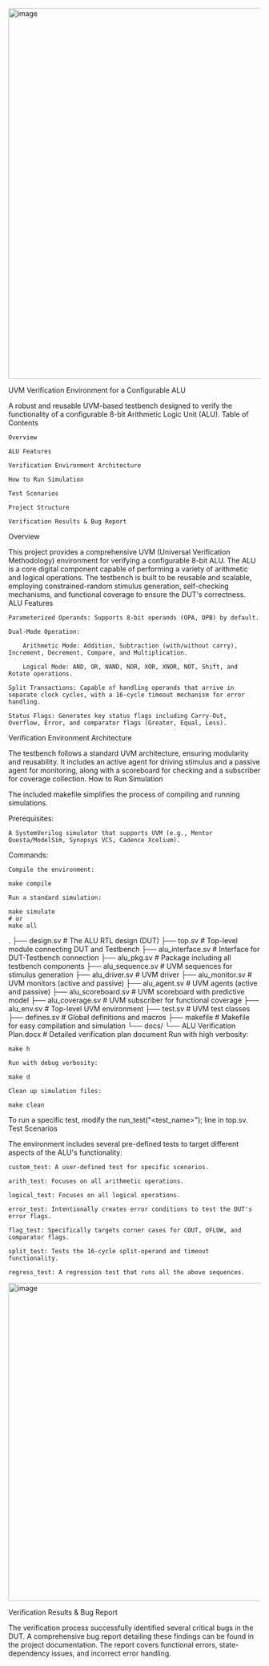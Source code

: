 <img width="922" height="740" alt="image" src="https://github.com/user-attachments/assets/501ce0ac-2391-4c36-8171-610f8c1d96c4" />


UVM Verification Environment for a Configurable ALU

A robust and reusable UVM-based testbench designed to verify the functionality of a configurable 8-bit Arithmetic Logic Unit (ALU).
Table of Contents

    Overview

    ALU Features

    Verification Environment Architecture

    How to Run Simulation

    Test Scenarios

    Project Structure

    Verification Results & Bug Report

Overview

This project provides a comprehensive UVM (Universal Verification Methodology) environment for verifying a configurable 8-bit ALU. The ALU is a core digital component capable of performing a variety of arithmetic and logical operations. The testbench is built to be reusable and scalable, employing constrained-random stimulus generation, self-checking mechanisms, and functional coverage to ensure the DUT's correctness.
ALU Features

    Parameterized Operands: Supports 8-bit operands (OPA, OPB) by default.

    Dual-Mode Operation:

        Arithmetic Mode: Addition, Subtraction (with/without carry), Increment, Decrement, Compare, and Multiplication.

        Logical Mode: AND, OR, NAND, NOR, XOR, XNOR, NOT, Shift, and Rotate operations.

    Split Transactions: Capable of handling operands that arrive in separate clock cycles, with a 16-cycle timeout mechanism for error handling.

    Status Flags: Generates key status flags including Carry-Out, Overflow, Error, and comparator flags (Greater, Equal, Less).

Verification Environment Architecture

The testbench follows a standard UVM architecture, ensuring modularity and reusability. It includes an active agent for driving stimulus and a passive agent for monitoring, along with a scoreboard for checking and a subscriber for coverage collection.
How to Run Simulation

The included makefile simplifies the process of compiling and running simulations.

Prerequisites:

    A SystemVerilog simulator that supports UVM (e.g., Mentor Questa/ModelSim, Synopsys VCS, Cadence Xcelium).

Commands:

    Compile the environment:

    make compile

    Run a standard simulation:

    make simulate
    # or
    make all
.
├── design.sv               # The ALU RTL design (DUT)
├── top.sv                  # Top-level module connecting DUT and Testbench
├── alu_interface.sv        # Interface for DUT-Testbench connection
├── alu_pkg.sv              # Package including all testbench components
├── alu_sequence.sv         # UVM sequences for stimulus generation
├── alu_driver.sv           # UVM driver
├── alu_monitor.sv          # UVM monitors (active and passive)
├── alu_agent.sv            # UVM agents (active and passive)
├── alu_scoreboard.sv       # UVM scoreboard with predictive model
├── alu_coverage.sv         # UVM subscriber for functional coverage
├── alu_env.sv              # Top-level UVM environment
├── test.sv                 # UVM test classes
├── defines.sv              # Global definitions and macros
├── makefile                # Makefile for easy compilation and simulation
└── docs/
    └── ALU Verification Plan.docx # Detailed verification plan document
    Run with high verbosity:

    make h

    Run with debug verbosity:

    make d

    Clean up simulation files:

    make clean

To run a specific test, modify the run_test("<test_name>"); line in top.sv.
Test Scenarios

The environment includes several pre-defined tests to target different aspects of the ALU's functionality:

    custom_test: A user-defined test for specific scenarios.

    arith_test: Focuses on all arithmetic operations.

    logical_test: Focuses on all logical operations.

    error_test: Intentionally creates error conditions to test the DUT's error flags.

    flag_test: Specifically targets corner cases for COUT, OFLOW, and comparator flags.

    split_test: Tests the 16-cycle split-operand and timeout functionality.

    regress_test: A regression test that runs all the above sequences.
    
<img width="1482" height="635" alt="image" src="https://github.com/user-attachments/assets/a754b739-c76f-4c87-add5-7a3072433c53" />
                                       
Verification Results & Bug Report

The verification process successfully identified several critical bugs in the DUT. A comprehensive bug report detailing these findings can be found in the project documentation. The report covers functional errors, state-dependency issues, and incorrect error handling.
